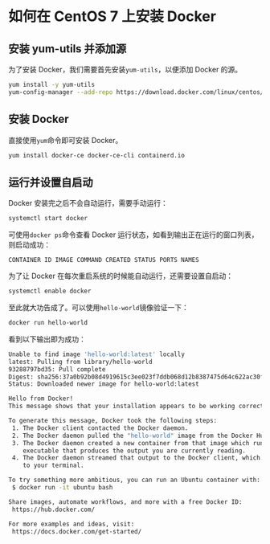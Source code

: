 # 如何在 CentOS 7 上安装 Docker

## 安装 yum-utils 并添加源

为了安装 Docker，我们需要首先安装`yum-utils`，以便添加 Docker 的源。

```sh
yum install -y yum-utils
yum-config-manager --add-repo https://download.docker.com/linux/centos/docker-ce.repo
```

## 安装 Docker

直接使用`yum`命令即可安装 Docker。

```sh
yum install docker-ce docker-ce-cli containerd.io
```

## 运行并设置自启动

Docker 安装完之后不会自动运行，需要手动运行：

```sh
systemctl start docker
```

可使用`docker ps`命令查看 Docker 运行状态，如看到输出正在运行的窗口列表，则启动成功：

```
CONTAINER ID IMAGE COMMAND CREATED STATUS PORTS NAMES
```

为了让 Docker 在每次重启系统的时候能自动运行，还需要设置自启动：

```sh
systemctl enable docker
```

至此就大功告成了。可以使用`hello-world`镜像验证一下：

```sh
docker run hello-world
```

看到以下输出即为成功：

```sh
Unable to find image 'hello-world:latest' locally
latest: Pulling from library/hello-world
93288797bd35: Pull complete
Digest: sha256:37a0b92b08d4919615c3ee023f7ddb068d12b8387475d64c622ac30f45c29c51
Status: Downloaded newer image for hello-world:latest

Hello from Docker!
This message shows that your installation appears to be working correctly.

To generate this message, Docker took the following steps:
 1. The Docker client contacted the Docker daemon.
 2. The Docker daemon pulled the "hello-world" image from the Docker Hub.
 3. The Docker daemon created a new container from that image which runs the
    executable that produces the output you are currently reading.
 4. The Docker daemon streamed that output to the Docker client, which sent it
    to your terminal.

To try something more ambitious, you can run an Ubuntu container with:
 $ docker run -it ubuntu bash

Share images, automate workflows, and more with a free Docker ID:
 https://hub.docker.com/

For more examples and ideas, visit:
 https://docs.docker.com/get-started/
```
